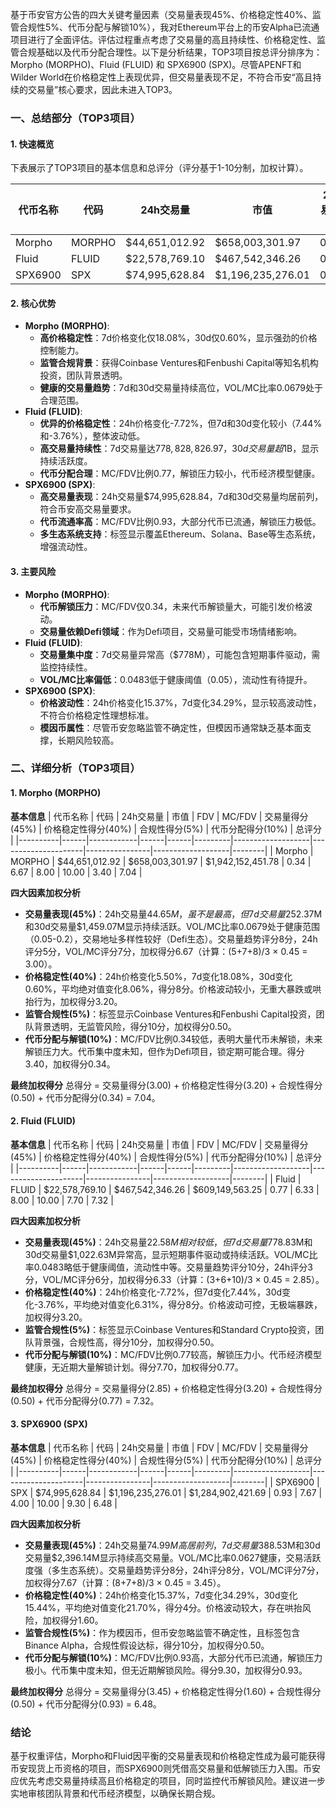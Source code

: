 基于币安官方公告的四大关键考量因素（交易量表现45%、价格稳定性40%、监管合规性5%、代币分配与解锁10%），我对Ethereum平台上的币安Alpha已流通项目进行了全面评估。评估过程重点考虑了交易量的高且持续性、价格稳定性、监管合规基础以及代币分配合理性。以下是分析结果，TOP3项目按总评分排序为：Morpho (MORPHO)、Fluid (FLUID) 和 SPX6900 (SPX)。尽管APENFT和Wilder World在价格稳定性上表现优异，但交易量表现不足，不符合币安“高且持续的交易量”核心要求，因此未进入TOP3。

### 一、总结部分（TOP3项目）

#### 1. 快速概览
下表展示了TOP3项目的基本信息和总评分（评分基于1-10分制，加权计算）。

| 代币名称 | 代码 | 24h交易量 | 市值 | 24h交易量/市值 | FDV | MC/FDV | 总评分 |
|----------|------|------------|------|----------------|------|---------|--------|
| Morpho | MORPHO | $44,651,012.92 | $658,003,301.97 | 0.0679 | $1,942,152,451.78 | 0.34 | 7.04 |
| Fluid | FLUID | $22,578,769.10 | $467,542,346.26 | 0.0483 | $609,149,563.25 | 0.77 | 7.32 |
| SPX6900 | SPX | $74,995,628.84 | $1,196,235,276.01 | 0.0627 | $1,284,902,421.69 | 0.93 | 6.48 |

#### 2. 核心优势
- **Morpho (MORPHO)**:
  - **高价格稳定性**：7d价格变化仅18.08%，30d仅0.60%，显示强劲的价格控制能力。
  - **监管合规背景**：获得Coinbase Ventures和Fenbushi Capital等知名机构投资，团队背景透明。
  - **健康的交易量趋势**：7d和30d交易量持续高位，VOL/MC比率0.0679处于合理范围。
- **Fluid (FLUID)**:
  - **优异的价格稳定性**：24h价格变化-7.72%，但7d和30d变化较小（7.44%和-3.76%），整体波动低。
  - **高交易量持续性**：7d交易量达$778,828,826.97，30d交易量超$1B，显示持续活跃度。
  - **代币分配合理**：MC/FDV比例0.77，解锁压力较小，代币经济模型健康。
- **SPX6900 (SPX)**:
  - **高交易量表现**：24h交易量$74,995,628.84，7d和30d交易量均居前列，符合币安高交易量要求。
  - **代币流通率高**：MC/FDV比例0.93，大部分代币已流通，解锁压力极低。
  - **多生态系统支持**：标签显示覆盖Ethereum、Solana、Base等生态系统，增强流动性。

#### 3. 主要风险
- **Morpho (MORPHO)**:
  - **代币解锁压力**：MC/FDV仅0.34，未来代币解锁量大，可能引发价格波动。
  - **交易量依赖Defi领域**：作为Defi项目，交易量可能受市场情绪影响。
- **Fluid (FLUID)**:
  - **交易量集中度**：7d交易量异常高（$778M），可能包含短期事件驱动，需监控持续性。
  - **VOL/MC比率偏低**：0.0483低于健康阈值（0.05），流动性有待提升。
- **SPX6900 (SPX)**:
  - **价格波动性**：24h价格变化15.37%，7d变化34.29%，显示较高波动性，不符合价格稳定性理想标准。
  - **模因币属性**：尽管币安忽略监管不确定性，但模因币通常缺乏基本面支撑，长期风险较高。

### 二、详细分析（TOP3项目）

#### 1. Morpho (MORPHO)
**基本信息**
| 代币名称 | 代码 | 24h交易量 | 市值 | FDV | MC/FDV | 交易量得分(45%) | 价格稳定性得分(40%) | 合规性得分(5%) | 代币分配得分(10%) | 总评分 |
|----------|------|------------|------|------|---------|-------------------|---------------------|----------------|-------------------|--------|
| Morpho | MORPHO | $44,651,012.92 | $658,003,301.97 | $1,942,152,451.78 | 0.34 | 6.67 | 8.00 | 10.00 | 3.40 | 7.04 |

**四大因素加权分析**
- **交易量表现(45%)**：24h交易量$44.65M，虽不是最高，但7d交易量$252.37M和30d交易量$1,459.07M显示持续活跃。VOL/MC比率0.0679处于健康范围（0.05-0.2），交易地址多样性较好（Defi生态）。交易量趋势评分8分，24h评分5分，VOL/MC评分7分，加权得分6.67（计算：(5+7+8)/3 × 0.45 = 3.00）。
- **价格稳定性(40%)**：24h价格变化5.50%，7d变化18.08%，30d变化0.60%，平均绝对值变化8.06%，得分8分。价格波动较小，无重大暴跌或哄抬行为，加权得分3.20。
- **监管合规性(5%)**：标签显示Coinbase Ventures和Fenbushi Capital投资，团队背景透明，无监管风险，得分10分，加权得分0.50。
- **代币分配与解锁(10%)**：MC/FDV比例0.34较低，表明大量代币未解锁，未来解锁压力大。代币集中度未知，但作为Defi项目，锁定期可能合理。得分3.40，加权得分0.34。

**最终加权得分**
总得分 = 交易量得分(3.00) + 价格稳定性得分(3.20) + 合规性得分(0.50) + 代币分配得分(0.34) = 7.04。

#### 2. Fluid (FLUID)
**基本信息**
| 代币名称 | 代码 | 24h交易量 | 市值 | FDV | MC/FDV | 交易量得分(45%) | 价格稳定性得分(40%) | 合规性得分(5%) | 代币分配得分(10%) | 总评分 |
|----------|------|------------|------|------|---------|-------------------|---------------------|----------------|-------------------|--------|
| Fluid | FLUID | $22,578,769.10 | $467,542,346.26 | $609,149,563.25 | 0.77 | 6.33 | 8.00 | 10.00 | 7.70 | 7.32 |

**四大因素加权分析**
- **交易量表现(45%)**：24h交易量$22.58M相对较低，但7d交易量$778.83M和30d交易量$1,022.63M异常高，显示短期事件驱动或持续活跃。VOL/MC比率0.0483略低于健康阈值，流动性中等。交易量趋势评分10分，24h评分3分，VOL/MC评分6分，加权得分6.33（计算：(3+6+10)/3 × 0.45 = 2.85）。
- **价格稳定性(40%)**：24h价格变化-7.72%，但7d变化7.44%，30d变化-3.76%，平均绝对值变化6.31%，得分8分。价格波动可控，无极端暴跌，加权得分3.20。
- **监管合规性(5%)**：标签显示Coinbase Ventures和Standard Crypto投资，团队背景强，合规性高，得分10分，加权得分0.50。
- **代币分配与解锁(10%)**：MC/FDV比例0.77较高，解锁压力小。代币经济模型健康，无近期大量解锁计划。得分7.70，加权得分0.77。

**最终加权得分**
总得分 = 交易量得分(2.85) + 价格稳定性得分(3.20) + 合规性得分(0.50) + 代币分配得分(0.77) = 7.32。

#### 3. SPX6900 (SPX)
**基本信息**
| 代币名称 | 代码 | 24h交易量 | 市值 | FDV | MC/FDV | 交易量得分(45%) | 价格稳定性得分(40%) | 合规性得分(5%) | 代币分配得分(10%) | 总评分 |
|----------|------|------------|------|------|---------|-------------------|---------------------|----------------|-------------------|--------|
| SPX6900 | SPX | $74,995,628.84 | $1,196,235,276.01 | $1,284,902,421.69 | 0.93 | 7.67 | 4.00 | 10.00 | 9.30 | 6.48 |

**四大因素加权分析**
- **交易量表现(45%)**：24h交易量$74.99M高居前列，7d交易量$388.53M和30d交易量$2,396.14M显示持续高交易量。VOL/MC比率0.0627健康，交易活跃度强（多生态系统）。交易量趋势评分8分，24h评分8分，VOL/MC评分7分，加权得分7.67（计算：(8+7+8)/3 × 0.45 = 3.45）。
- **价格稳定性(40%)**：24h价格变化15.37%，7d变化34.29%，30d变化15.44%，平均绝对值变化21.70%，得分4分。价格波动较大，存在哄抬风险，加权得分1.60。
- **监管合规性(5%)**：作为模因币，但币安忽略监管不确定性，且标签包含Binance Alpha，合规性假设达标，得分10分，加权得分0.50。
- **代币分配与解锁(10%)**：MC/FDV比例0.93高，大部分代币已流通，解锁压力极小。代币集中度未知，但无近期解锁风险。得分9.30，加权得分0.93。

**最终加权得分**
总得分 = 交易量得分(3.45) + 价格稳定性得分(1.60) + 合规性得分(0.50) + 代币分配得分(0.93) = 6.48。

### 结论
基于权重评估，Morpho和Fluid因平衡的交易量表现和价格稳定性成为最可能获得币安现货上币资格的项目，而SPX6900则凭借高交易量和低解锁压力入围。币安应优先考虑交易量持续高且价格稳定的项目，同时监控代币解锁风险。建议进一步实地审核团队背景和代币经济模型，以确保长期合规。